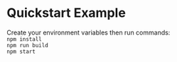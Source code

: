 <h1>Quickstart Example</h1>
<p>Create your environment variables then run commands:
<code>
npm install
npm run build
npm start
</code>  
</p>
